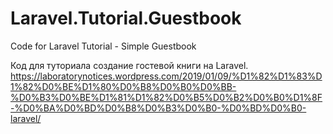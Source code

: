 # Laravel.Tutorial.Guestbook
Code for Laravel Tutorial - Simple Guestbook

Код для туториала создание гостевой книги на Laravel.
https://laboratorynotices.wordpress.com/2019/01/09/%D1%82%D1%83%D1%82%D0%BE%D1%80%D0%B8%D0%B0%D0%BB-%D0%B3%D0%BE%D1%81%D1%82%D0%B5%D0%B2%D0%B0%D1%8F-%D0%BA%D0%BD%D0%B8%D0%B3%D0%B0-%D0%BD%D0%B0-laravel/
